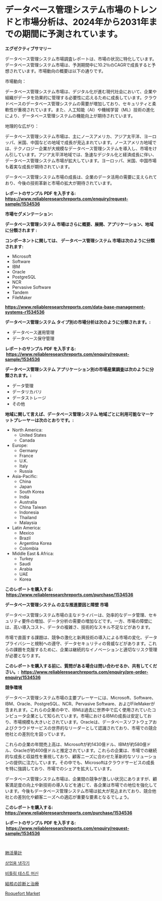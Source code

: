 <p><h1>データベース管理システム市場のトレンドと市場分析は、2024年から2031年までの期間に予測されています。</h1></p><p><strong>エグゼクティブサマリー</strong></p>
<p><p>データベース管理システム市場調査レポートは、市場の状況に特化しています。データベース管理システム市場は、予測期間中に10.2％のCAGRで成長すると予想されています。市場動向の概要は以下の通りです。</p><p>市場動向：</p><p>データベース管理システム市場は、デジタル化が進む現代社会において、企業や組織がデータを効果的に管理する必要性に応えるために成長しています。クラウドベースのデータベース管理システムの需要が増加しており、セキュリティと柔軟性が重視されています。また、人工知能（AI）や機械学習（ML）技術の進化により、データベース管理システムの機能向上が期待されています。</p><p>地理的な広がり：</p><p>データベース管理システム市場は、主にノースアメリカ、アジア太平洋、ヨーロッパ、米国、中国などの地域で成長が見込まれています。ノースアメリカ地域では、テクノロジー企業が大規模なデータベース管理システムを導入し、市場をけん引しています。アジア太平洋地域では、急速なデジタル化と経済成長に伴い、データベース管理システム市場が拡大しています。ヨーロッパ、米国、中国市場も着実な成長が期待されています。</p><p>データベース管理システム市場の成長は、企業のデータ活用の需要に支えられており、今後の技術革新と市場の拡大が期待されています。</p></p>
<p><strong>レポートのサンプル PDF を入手する: <a href="https://www.reliableresearchreports.com/enquiry/request-sample/1534536">https://www.reliableresearchreports.com/enquiry/request-sample/1534536</a></strong></p>
<p><strong>市場セグメンテーション:</strong></p>
<p><strong> データベース管理システム 市場はさらに概要、展開、アプリケーション、地域に分類されます :</strong></p>
<p><strong>コンポーネントに関しては、 データベース管理システム 市場は次のように分類されます: &nbsp;</strong></p>
<p><ul><li>Microsoft</li><li>Software</li><li>IBM</li><li>Oracle</li><li>PostgreSQL</li><li>NCR</li><li>Pervasive Software</li><li>Tandem</li><li>FileMaker</li></ul></p>
<p><strong><a href="https://www.reliableresearchreports.com/data-base-management-systems-r1534536">https://www.reliableresearchreports.com/data-base-management-systems-r1534536</a></strong></p>
<p><strong> データベース管理システム タイプ別の市場分析は次のように分類されます。:</strong></p>
<p><ul><li>データベース運用管理</li><li>データベース保守管理</li></ul></p>
<p><strong>レポートのサンプル PDF を入手する: &nbsp;<a href="https://www.reliableresearchreports.com/enquiry/request-sample/1534536">https://www.reliableresearchreports.com/enquiry/request-sample/1534536</a></strong></p>
<p><strong> データベース管理システム アプリケーション別の市場産業調査は次のように分類されます。:</strong></p>
<p><ul><li>データ管理</li><li>データリカバリ</li><li>データストレージ</li><li>その他</li></ul></p>
<p><strong>地域に関して言えば、データベース管理システム 地域ごとに利用可能なマーケットプレーヤーは次のとおりです。:</strong></p>
<p><ul>
    <li>
        North America:
        <ul>
            <li>United States</li>
            <li>Canada</li>
        </ul>
    </li>
    <li>
        Europe:
        <ul>
            <li>Germany</li>
            <li>France</li>
            <li>U.K.</li>
            <li>Italy</li>
            <li>Russia</li>
        </ul>
    </li>
    <li>
        Asia-Pacific:
        <ul>
            <li>China</li>
            <li>Japan</li>
            <li>South Korea</li>
            <li>India</li>
            <li>Australia</li>
            <li>China Taiwan</li>
            <li>Indonesia</li>
            <li>Thailand</li>
            <li>Malaysia</li>
        </ul>
    </li>
    <li>
        Latin America:
        <ul>
            <li>Mexico</li>
            <li>Brazil</li>
            <li>Argentina Korea</li>
            <li>Colombia</li>
        </ul>
    </li>
    <li>
        Middle East & Africa:
        <ul>
            <li>Turkey</li>
            <li>Saudi</li>
            <li>Arabia</li>
            <li>UAE</li>
            <li>Korea</li>
        </ul>
    </li>
    </ul></p>
<p><strong>このレポートを購入する: &nbsp;<a href="https://www.reliableresearchreports.com/purchase/1534536">https://www.reliableresearchreports.com/purchase/1534536</a></strong></p>
<p><strong>データベース管理システム の主な推進要因と障壁 市場</strong></p>
<p><p>データベース管理システム市場の主なドライバーは、効率的なデータ管理、セキュリティ要件の増加、データ分析の需要の増加などです。一方、市場の障壁には、高い導入コスト、データの複雑さ、技術的なスキル不足などがあります。</p><p>市場で直面する課題は、競争の激化と新興技術の導入による市場の変化、データプライバシーと規制への遵守、データセキュリティの脅威などがあります。これらの課題を克服するために、企業は継続的なイノベーションと適切なリスク管理が必要となります。</p></p>
<p><strong>このレポートを購入する前に、質問がある場合は問い合わせるか、共有してください。:&nbsp; <a href="https://www.reliableresearchreports.com/enquiry/pre-order-enquiry/1534536">https://www.reliableresearchreports.com/enquiry/pre-order-enquiry/1534536</a></strong></p>
<p><strong>競争環境</strong></p>
<p><p>データベース管理システム市場の主要プレーヤーには、Microsoft、Software、IBM、Oracle、PostgreSQL、NCR、Pervasive Software、およびFileMakerが含まれます。これらの企業の中で、IBMは過去に世界中で広く使用されていたコンピュータ企業として知られています。市場におけるIBMの成長は安定しており、市場規模も大きいとされています。Oracleは、データベースソフトウェアおよびクラウドサービスの世界的なリーダーとして認識されており、市場での競合他社との差別化を図っています。</p><p>これらの企業の年間売上高は、Microsoftが約1430億ドル、IBMが約580億ドル、Oracleが約400億ドルと推定されています。これらの企業は、市場での継続的な成長と収益性を重視しており、顧客ニーズに合わせた革新的なソリューションの提供に注力しています。その中でも、Microsoftはクラウドサービスの成長を特に強調しており、市場でのシェアを拡大しています。</p><p>データベース管理システム市場は、企業間の競争が激しい状況にありますが、顧客満足度の向上や新技術の導入などを通じて、各企業は市場での地位を強化しています。今後もデータベース管理システム市場は拡大が見込まれており、競合他社との差別化や顧客ニーズへの適応が重要な要素となるでしょう。</p></p>
<p><strong>このレポートを購入する: &nbsp; <a href="https://www.reliableresearchreports.com/purchase/1534536">https://www.reliableresearchreports.com/purchase/1534536</a></strong></p>
<p><strong>レポートのサンプル PDF を入手する: &nbsp;<a href="https://www.reliableresearchreports.com/enquiry/request-sample/1534536">https://www.reliableresearchreports.com/enquiry/request-sample/1534536</a></strong><strong></strong></p>
<p>&nbsp;</p>
<p><p><a href="https://github.com/bevdtkn4419963/Market-Research-Report-List-1/blob/main/256103318084.md">肺活量計</a></p><p><a href="https://github.com/laholand/Market-Research-Report-List-3/blob/main/712208316345.md">상업용 냉각기</a></p><p><a href="https://github.com/KellyLyncyh543964/Market-Research-Report-List-1/blob/main/488924216344.md">비틀림 테스트 머신</a></p><p><a href="https://medium.com/@jasohung45456/%E7%B5%90%E6%A0%B8%E3%81%AE%E8%A8%BA%E6%96%AD%E3%81%A8%E6%B2%BB%E7%99%82%E3%81%AE%E5%B8%82%E5%A0%B4%E6%8C%87%E6%A8%99%E3%81%AE%E8%A7%A3%E8%AA%AD-%E5%B8%82%E5%A0%B4%E3%82%B7%E3%82%A7%E3%82%A2-%E3%83%88%E3%83%AC%E3%83%B3%E3%83%89-%E3%81%8A%E3%82%88%E3%81%B3%E6%88%90%E9%95%B7%E3%83%91%E3%82%BF%E3%83%BC%E3%83%B3-7f51cf552937">結核の診断と治療</a></p><p><a href="https://github.com/gamblestampleyjenny50m5sl6/Market-Research-Report-List-2/blob/main/roquefort-market.md">Roquefort Market</a></p></p>
